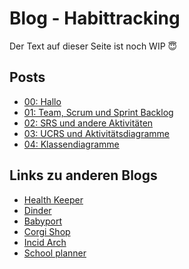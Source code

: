 # Blog - Habittracking

Der Text auf dieser Seite ist noch WIP 😇

## Posts
- [00: Hallo](posts/00_initial_post)
- [01: Team, Scrum und Sprint Backlog](posts/01_team_and_stories)
- [02: SRS und andere Aktivitäten](posts/02_srs_and_other)
- [03: UCRS und Aktivitätsdiagramme](posts/03_ucrs_and_activity_diagrams)
- [04: Klassendiagramme](posts/04_class_diagrams)


## Links zu anderen Blogs
- [Health Keeper](https://github.com/Chrissi-Ruege/HealthKeeper/discussions)
- [Dinder](https://github.com/dhbw-ka-tinf22b5-dinder/Dinder/discussions)
- [Babyport](https://medium.com/@babyport)
- [Corgi Shop](https://github.com/mausio/corgi-shop-doc/discussions)
- [Incid Arch](https://dh-karlsruhe.github.io/IncidArch-Blog/)
- [School planner](https://michaelsteininger2003.wordpress.com/)

<script src="https://utteranc.es/client.js"
        repo="Puggingtons/habittrackingblog"
        issue-term="pathname"
        theme="github-light"
        crossorigin="anonymous"
        async>
</script>